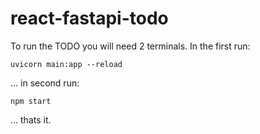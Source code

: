 # react-fastapi-todo

To run the TODO you will need 2 terminals. In the first run:

```console
uvicorn main:app --reload
```

... in second run:

```console
npm start
```

... thats it.

